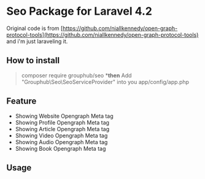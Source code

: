# Seo Package for Laravel 4.2
Original code is from [https://github.com/niallkennedy/open-graph-protocol-tools](https://github.com/niallkennedy/open-graph-protocol-tools) and i'm just laraveling it.

## How to install
> composer require grouphub/seo
***then**
> Add "Grouphub\Seo\SeoServiceProvider" into you app/config/app.php

## Feature
- Showing Website Opengraph Meta tag
- Showing Profile Opengraph Meta tag
- Showing Article Opengraph Meta tag
- Showing Video Opengraph Meta tag
- Showing Audio Opengraph Meta tag
- Showing Book Opengraph Meta tag

## Usage
